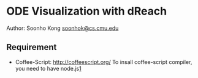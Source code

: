 ODE Visualization with dReach
=============================
Author: Soonho Kong <soonhok@cs.cmu.edu>

Requirement
-----------
 * Coffee-Script: http://coffeescript.org/
   To insall coffee-script compiler, you need to have node.js[1]

[1]: http://nodejs.org
